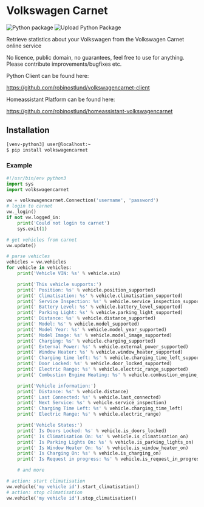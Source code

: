 # Volkswagen Carnet

![Python package](https://github.com/robinostlund/volkswagencarnet/workflows/Python%20package/badge.svg)
![Upload Python Package](https://github.com/robinostlund/volkswagencarnet/workflows/Upload%20Python%20Package/badge.svg)

Retrieve statistics about your Volkswagen from the Volkswagen Carnet online service

No licence, public domain, no guarantees, feel free to use for anything. Please contribute improvements/bugfixes etc.

Python Client can be found here:

https://github.com/robinostlund/volkswagencarnet-client

Homeassistant Platform can be found here:

https://github.com/robinostlund/homeassistant-volkswagencarnet

## Installation

```sh
[venv-python3] user@localhost:~
$ pip install volkswagencarnet
```

### Example

```python
#!/usr/bin/env python3
import sys
import volkswagencarnet

vw = volkswagencarnet.Connection('username', 'password')
# login to carnet
vw._login()
if not vw.logged_in:
    print('Could not login to carnet')
    sys.exit(1)

# get vehicles from carnet
vw.update()

# parse vehicles
vehicles = vw.vehicles
for vehicle in vehicles:
    print('Vehicle VIN: %s' % vehicle.vin)

    print('This vehicle supports:')
    print(' Position: %s' % vehicle.position_supported)
    print(' Climatisation: %s' % vehicle.climatisation_supported)
    print(' Service Inspection: %s' % vehicle.service_inspection_supported)
    print(' Battery Level: %s' % vehicle.battery_level_supported)
    print(' Parking Light: %s' % vehicle.parking_light_supported)
    print(' Distance: %s' % vehicle.distance_supported)
    print(' Model: %s' % vehicle.model_supported)
    print(' Model Year: %s' % vehicle.model_year_supported)
    print(' Model Image: %s' % vehicle.model_image_supported)
    print(' Charging: %s' % vehicle.charging_supported)
    print(' External Power: %s' % vehicle.external_power_supported)
    print(' Window Heater: %s' % vehicle.window_heater_supported)
    print(' Charging time left: %s' % vehicle.charging_time_left_supported)
    print(' Door Locked: %s' % vehicle.door_locked_supported)
    print(' Electric Range: %s' % vehicle.electric_range_supported)
    print(' Combustion Engine Heating: %s' % vehicle.combustion_engine_heating_supported)

    print('Vehicle information:')
    print(' Distance: %s' % vehicle.distance)
    print(' Last Connected: %s' % vehicle.last_connected)
    print(' Next Service: %s' % vehicle.service_inspection)
    print(' Charging Time Left: %s' % vehicle.charging_time_left)
    print(' Electric Range: %s' % vehicle.electric_range)

    print('Vehicle States:')
    print(' Is Doors Locked: %s' % vehicle.is_doors_locked)
    print(' Is Climatisation On: %s' % vehicle.is_climatisation_on)
    print(' Is Parking Lights On: %s' % vehicle.is_parking_lights_on)
    print(' Is Window Heater On: %s' % vehicle.is_window_heater_on)
    print(' Is Charging On: %s' % vehicle.is_charging_on)
    print(' Is Request in progress: %s' % vehicle.is_request_in_progress)

    # and more

# action: start climatisation
vw.vehicle('my vehicle id').start_climatisation()
# action: stop climatisation
vw.vehicle('my vehicle id').stop_climatisation()

```
